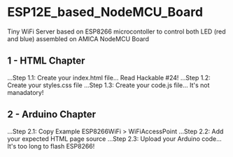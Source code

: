 # ESP12E_based_NodeMCU_Board
Tiny WiFi Server based on ESP8266 microcontoller to control both LED (red and blue) assembled on AMICA NodeMCU Board


## 1 - HTML Chapter
...Step 1.1: Create your index.html file... Read Hackable #24!
...Step 1.2: Create your styles.css file
...Step 1.3: Create your code.js file... It's not manadatory!

## 2 - Arduino Chapter
...Step 2.1: Copy Example ESP8266WiFi > WiFiAccessPoint
...Step 2.2: Add your expected HTML page source
...Step 2.3: Upload your Arduino code... It's too long to flash ESP8266!
